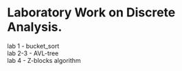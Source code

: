 # Laboratory Work on Discrete Analysis.
lab 1 - bucket_sort  
lab 2-3 - AVL-tree  
lab 4 - Z-blocks algorithm
